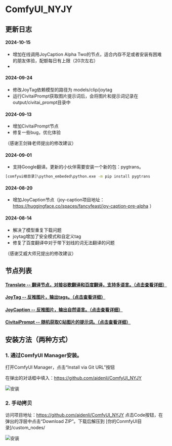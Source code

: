 # ComfyUI_NYJY
## 更新日志
#### 2024-10-15
- 增加在线调用JoyCaption Alpha Two的节点，适合内存不足或者安装有困难的朋友体验，配额每日有上限（20次左右）
- 
#### 2024-09-24
- 修改JoyTag依赖模型的路径为 models/clip/joytag
- 运行CivitaiPrompt获取图片提示词后，会将图片和提示词记录在 output/civitai_prompt目录中
  
#### 2024-09-13
- 增加CivitaiPrompt节点
- 修复一些bug，优化体验

（感谢王剑锋老师提出的修改建议）

#### 2024-09-01
- 支持Google翻译。更新的小伙伴需要安装一个新的包：pygtrans。
```bash
[comfyui根目录]\python_embeded\python.exe -m pip install pygtrans
```

#### 2024-08-20
- 增加JoyCaption节点（joy-caption项目地址：https://huggingface.co/spaces/fancyfeast/joy-caption-pre-alpha ）

#### 2024-08-14
- 解决了模型重复下载问题
- joytag增加了安全模式和自定义tag
- 修复了百度翻译中对于带下划线的词无法翻译的问题

（感谢艾威大师兄提出的修改建议）

## 节点列表
#### [Translate -- 翻译节点，对接谷歌翻译和百度翻译，支持多语言。（点击查看详细）](docs/translate.md)

#### [JoyTag -- 反推图片，输出tags。（点击查看详细）](docs/joytag.md)

#### [JoyCaption -- 反推图片，输出自然语言。（点击查看详细）](docs/joycaption.md)

#### [CivitaiPrompt -- 随机获取C站图片的提示词。（点击查看详细）](docs/civitaiprompt.md)

## 安装方法（两种方式）
### 1. 通过ComfyUI Manager安装。

打开ComfyUI Manager，点击“Install via Git URL”按钮

在弹出的对话框中填入：https://github.com/aidenli/ComfyUI_NYJY

![安装](docs/images/install.jpg)

### 2. 手动拷贝
访问项目地址：https://github.com/aidenli/ComfyUI_NYJY
点击Code按钮，在弹出的浮层中点击“Download ZIP”。下载后解压到 [你的ConmfyUI目录]/custom_nodes/

![安装](docs/images/install-2.jpg)
